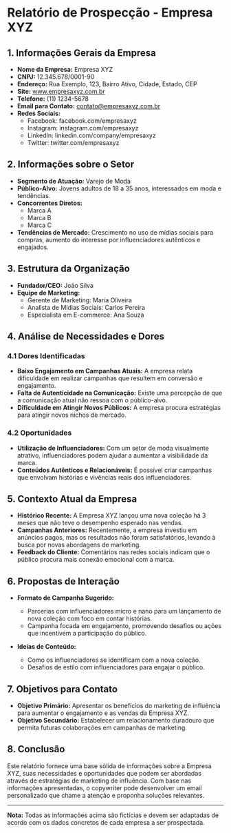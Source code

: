 # Relatório de Prospecção - Empresa XYZ

## 1. Informações Gerais da Empresa
- **Nome da Empresa:** Empresa XYZ
- **CNPJ:** 12.345.678/0001-90
- **Endereço:** Rua Exemplo, 123, Bairro Ativo, Cidade, Estado, CEP
- **Site:** www.empresaxyz.com.br
- **Telefone:** (11) 1234-5678
- **Email para Contato:** contato@empresaxyz.com.br
- **Redes Sociais:**
  - Facebook: facebook.com/empresaxyz
  - Instagram: instagram.com/empresaxyz
  - LinkedIn: linkedin.com/company/empresaxyz
  - Twitter: twitter.com/empresaxyz

## 2. Informações sobre o Setor
- **Segmento de Atuação:** Varejo de Moda
- **Público-Alvo:** Jovens adultos de 18 a 35 anos, interessados em moda e tendências.
- **Concorrentes Diretos:**
  - Marca A
  - Marca B
  - Marca C
- **Tendências de Mercado:** Crescimento no uso de mídias sociais para compras, aumento do interesse por influenciadores autênticos e engajados.

## 3. Estrutura da Organização
- **Fundador/CEO:** João Silva
- **Equipe de Marketing:**
  - Gerente de Marketing: Maria Oliveira
  - Analista de Mídias Sociais: Carlos Pereira
  - Especialista em E-commerce: Ana Souza

## 4. Análise de Necessidades e Dores
### 4.1 Dores Identificadas
- **Baixo Engajamento em Campanhas Atuais:** A empresa relata dificuldade em realizar campanhas que resultem em conversão e engajamento.
- **Falta de Autenticidade na Comunicação:** Existe uma percepção de que a comunicação atual não ressoa com o público-alvo.
- **Dificuldade em Atingir Novos Públicos:** A empresa procura estratégias para atingir novos nichos de mercado.

### 4.2 Oportunidades
- **Utilização de Influenciadores:** Com um setor de moda visualmente atrativo, influenciadores podem ajudar a aumentar a visibilidade da marca.
- **Conteúdos Autênticos e Relacionáveis:** É possível criar campanhas que envolvam histórias e vivências reais dos influenciadores.

## 5. Contexto Atual da Empresa
- **Histórico Recente:** A Empresa XYZ lançou uma nova coleção há 3 meses que não teve o desempenho esperado nas vendas.
- **Campanhas Anteriores:** Recentemente, a empresa investiu em anúncios pagos, mas os resultados não foram satisfatórios, levando à busca por novas abordagens de marketing.
- **Feedback do Cliente:** Comentários nas redes sociais indicam que o público procura mais conexão emocional com a marca.

## 6. Propostas de Interação
- **Formato de Campanha Sugerido:**
  - Parcerias com influenciadores micro e nano para um lançamento de nova coleção com foco em contar histórias.
  - Campanha focada em engajamento, promovendo desafios ou ações que incentivem a participação do público.
  
- **Ideias de Conteúdo:**
  - Como os influenciadores se identificam com a nova coleção.
  - Desafios de estilo com influenciadores para engajar o público.

## 7. Objetivos para Contato
- **Objetivo Primário:** Apresentar os benefícios do marketing de influência para aumentar o engajamento e as vendas da Empresa XYZ.
- **Objetivo Secundário:** Estabelecer um relacionamento duradouro que permita futuras colaborações em campanhas de marketing.

## 8. Conclusão
Este relatório fornece uma base sólida de informações sobre a Empresa XYZ, suas necessidades e oportunidades que podem ser abordadas através de estratégias de marketing de influência. Com base nas informações apresentadas, o copywriter pode desenvolver um email personalizado que chame a atenção e proponha soluções relevantes.

---

**Nota:** Todas as informações acima são fictícias e devem ser adaptadas de acordo com os dados concretos de cada empresa a ser prospectada.